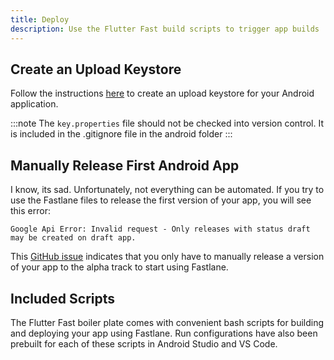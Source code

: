 ```yaml
---
title: Deploy
description: Use the Flutter Fast build scripts to trigger app builds
---
```


## Create an Upload Keystore
Follow the instructions [here](https://docs.flutter.dev/deployment/android#signing-the-app) to create an upload keystore for your Android application.

:::note
The `key.properties` file should not be checked into version control. It is included in the .gitignore file in the android folder
:::

## Manually Release First Android App
I know, its sad. Unfortunately, not everything can be automated. If you try to use the Fastlane files to release the first version of your app, you will see this error:

```
Google Api Error: Invalid request - Only releases with status draft may be created on draft app.
```
This [GitHub issue](https://github.com/fastlane/fastlane/discussions/18293) indicates that you only have to manually release a version of your app to the alpha track to start using Fastlane.

## Included Scripts
The Flutter Fast boiler plate comes with convenient bash scripts for building and deploying your app using Fastlane. Run configurations have also been prebuilt for each of these scripts in Android Studio and VS Code.

